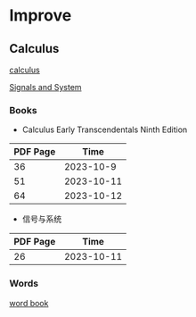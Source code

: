 # Improve

## Calculus

[calculus](/study/caculus.md)

[Signals and System](/study/SignalsAndSystem.md)

### Books

- Calculus Early Transcendentals Ninth Edition

| PDF Page | Time       |
| -------- | ---------- |
| 36       | 2023-10-9  |
| 51       | 2023-10-11 |
| 64       | 2023-10-12 |

- 信号与系统
  
| PDF Page | Time       |
| -------- | ---------- |
| 26       | 2023-10-11 |

### Words

[word book](/study/wordbook.md)
